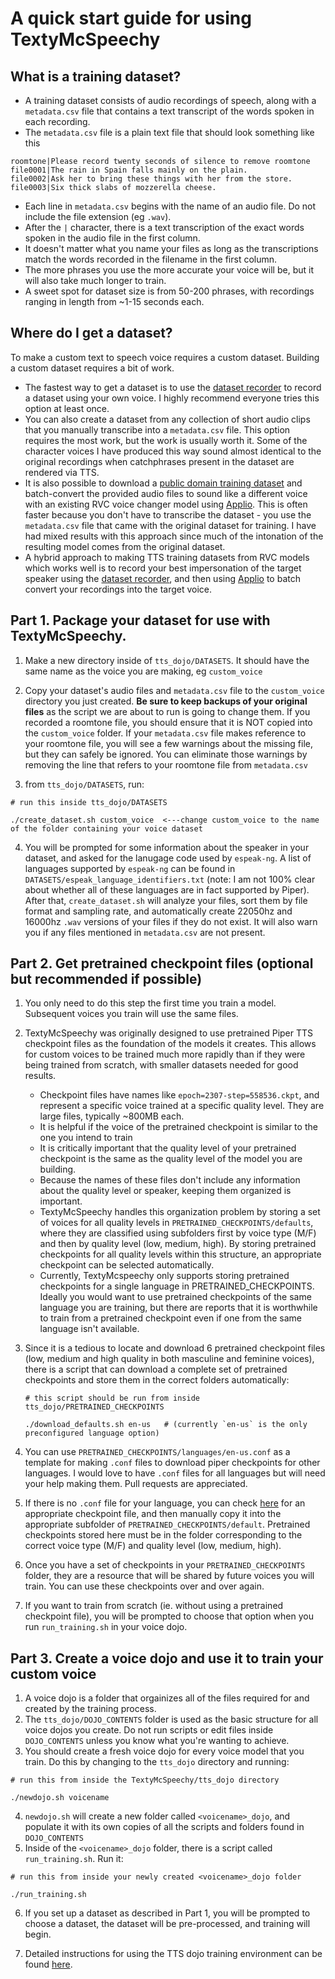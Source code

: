 # A quick start guide for using TextyMcSpeechy 

## What is a training dataset?
- A training dataset consists of audio recordings of speech, along with a `metadata.csv` file that contains a text transcript of the words spoken in each recording.
- The `metadata.csv` file is a plain text file that should look something like this
```
roomtone|Please record twenty seconds of silence to remove roomtone
file0001|The rain in Spain falls mainly on the plain.
file0002|Ask her to bring these things with her from the store.
file0003|Six thick slabs of mozzerella cheese.
```
- Each line in `metadata.csv` begins with the name of an audio file. Do not include the file extension (eg `.wav`). 
- After the `|` character, there is a text transcription of the exact words spoken in the audio file in the first column.
- It doesn't matter what you name your files as long as the transcriptions match the words recorded in the filename in the first column.
- The more phrases you use the more accurate your voice will be, but it will also take much longer to train.
- A sweet spot for dataset size is from 50-200 phrases, with recordings ranging in length from ~1-15 seconds each.

## Where do I get a dataset?
To make a custom text to speech voice requires a custom dataset.   Building a custom dataset requires a bit of work.
   - The fastest way to get a dataset is to use the [dataset recorder](dataset_recorder/dataset_recorder_README.md) to record a dataset using your own voice. I highly recommend everyone tries this option at least once.
   - You can also create a dataset from any collection of short audio clips that you manually transcribe into a `metadata.csv` file.  This option requires the most work, but the work is usually worth it.  Some of the character voices I have produced this way sound almost identical to the original recordings when catchphrases present in the dataset are rendered via TTS.
   - It is also possible to download a [public domain training dataset](https://github.com/jim-schwoebel/voice_datasets) and batch-convert the provided audio files to sound like a different voice with an existing RVC voice changer model using [Applio](https://github.com/IAHispano/Applio).  This is often faster because you don't have to transcribe the dataset - you use the `metadata.csv` file that came with the original dataset for training.  I have had mixed results with this approach since much of the intonation of the resulting model comes from the original dataset.
   - A hybrid approach to making TTS training datasets from RVC models which works well is to record your best impersonation of the target speaker using the [dataset recorder](dataset_recorder/dataset_recorder_README.md), and then using [Applio](https://github.com/IAHispano/Applio) to batch convert your recordings into the target voice.

## Part 1. Package your dataset for use with TextyMcSpeechy.
1. Make a new directory inside of `tts_dojo/DATASETS`.  It should have the same name as the voice you are making, eg `custom_voice`
2. Copy your dataset's audio files and `metadata.csv` file to the `custom_voice` directory you just created.  **Be sure to keep backups of your original files** as the script we are about to run is going to change them.  If you recorded a roomtone file, you should ensure that it is NOT copied into the `custom_voice` folder.  If your `metadata.csv` file makes reference to your roomtone file, you will see a few warnings about the missing file, but they can safely be ignored.  You can eliminate those warnings by removing the line that refers to your roomtone file from `metadata.csv`

3. from `tts_dojo/DATASETS`, run:
```
# run this inside tts_dojo/DATASETS

./create_dataset.sh custom_voice  <---change custom_voice to the name of the folder containing your voice dataset
```
 4. You will be prompted for some information about the speaker in your dataset, and asked for the lanugage code used by `espeak-ng`.   A list of languages supported by `espeak-ng` can be found in `DATASETS/espeak_language_identifiers.txt` (note: I am not 100% clear about whether all of these languages are in fact supported by Piper).   After that, `create_dataset.sh` will analyze your files, sort them by file format and sampling rate, and automatically create 22050hz and 16000hz `.wav` versions of your files if they do not exist. It will also warn you if any files mentioned in `metadata.csv` are not present.  

## Part 2.  Get pretrained checkpoint files (optional but recommended if possible)
1. You only need to do this step the first time you train a model.  Subsequent voices you train will use the same files.
2. TextyMcSpeechy was originally designed to use pretrained Piper TTS checkpoint files as the foundation of the models it creates.  This allows for custom voices to be trained much more rapidly than if they were being trained from scratch, with smaller datasets needed for good results.
     -  Checkpoint files have names like `epoch=2307-step=558536.ckpt`, and represent a specific voice trained at a specific quality level.  They are large files, typically ~800MB each.
     -  It is helpful if the voice of the pretrained checkpoint is similar to the one you intend to train
     -  It is critically important that the quality level of your pretrained checkpoint is the same as the quality level of the model you are building.
     -  Because the names of these files don't include any information about the quality level or speaker, keeping them organized is important.
     -  TextyMcSpeechy handles this organization problem by storing a set of voices for all quality levels in `PRETRAINED_CHECKPOINTS/defaults`, where they are classified using subfolders first by voice type (M/F) and then by quality level (low, medium, high).   By storing pretrained checkpoints for all quality levels within this structure, an appropriate checkpoint can be selected automatically.
     -  Currently, TextyMcspeechy only supports storing pretrained checkpoints for a single language in PRETRAINED_CHECKPOINTS.  Ideally you would want to use pretrained checkpoints of the same language you are training, but there are reports that it is worthwhile to train from a pretrained checkpoint even if one from the same language isn't available. 

3. Since it is a tedious to locate and download 6 pretrained checkpoint files (low, medium and high quality in both masculine and feminine voices), there is a script that can download a complete set of pretrained checkpoints and store them in the correct folders automatically:  
   ```
   # this script should be run from inside tts_dojo/PRETRAINED_CHECKPOINTS

   ./download_defaults.sh en-us   # (currently `en-us` is the only preconfigured language option)
   ```
4. You can use `PRETRAINED_CHECKPOINTS/languages/en-us.conf` as a template for making `.conf` files to download piper checkpoints for other languages.  I would love to have `.conf` files for all languages but will need your help making them.  Pull requests are appreciated.
5. If there is no `.conf` file for your language, you can check [here](https://huggingface.co/datasets/rhasspy/piper-checkpoints/tree/main) for an appropriate checkpoint file, and then manually copy it into the appropriate subfolder of `PRETRAINED_CHECKPOINTS/default`.  Pretrained checkpoints stored here must be in the folder corresponding to the correct voice type (M/F) and quality level (low, medium, high).
6. Once you have a set of checkpoints in your `PRETRAINED_CHECKPOINTS` folder, they are a resource that will be shared by future voices you will train. You can use these checkpoints over and over again.
7. If you want to train from scratch (ie. without using a pretrained checkpoint file), you will be prompted to choose that option when you run `run_training.sh` in your voice dojo.

## Part 3. Create a voice dojo and use it to train your custom voice
1.  A voice dojo is a folder that orgainizes all of the files required for and created by the training process.
2.  The `tts_dojo/DOJO_CONTENTS` folder is used as the basic structure for all voice dojos you create.  Do not run scripts or edit files inside `DOJO_CONTENTS` unless you know what you're wanting to achieve.
3.  You should create a fresh voice dojo for every voice model that you train.   Do this by changing to the `tts_dojo` directory and running:
```
# run this from inside the TextyMcSpeechy/tts_dojo directory

./newdojo.sh voicename 
```
4. `newdojo.sh` will create a new folder called `<voicename>_dojo`, and populate it with its own copies of all the scripts and folders found in `DOJO_CONTENTS`
5. Inside of the `<voicename>_dojo` folder, there is a script called `run_training.sh`.  Run it:
```
# run this from inside your newly created <voicename>_dojo folder

./run_training.sh
```
6. If you set up a dataset as described in Part 1, you will be prompted to choose a dataset, the dataset will be pre-processed, and training will begin.

7. Detailed instructions for using the TTS dojo training environment can be found [here](tts_dojo/TTS_dojo_guide.md).
